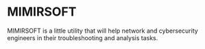 # MIMIRSOFT
MIMIRSOFT is a little utility that will help network and cybersecurity engineers in their troubleshooting and analysis tasks.
